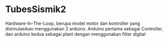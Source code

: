 # TubesSismik2
Hardware-In-The-Loop, berupa model motor dan kontroller yang disimulasikan menggunakan 2 arduino. Arduino pertama sebagai Controller, dan arduino kedua sebagai plant dengan menggunakan filter digital
